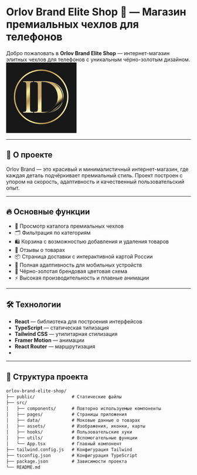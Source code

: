# Orlov Brand Elite Shop 🖤 — Магазин премиальных чехлов для телефонов

Добро пожаловать в **Orlov Brand Elite Shop** — интернет-магазин элитных чехлов для телефонов с уникальным чёрно-золотым дизайном.
![Превью магазина](./public/web-app-manifest-192x192.png)


---

## 🚀 О проекте

Orlov Brand — это красивый и минималистичный интернет-магазин, где каждая деталь подчёркивает премиальный стиль. Проект построен с упором на скорость, адаптивность и качественный пользовательский опыт.

---

## 🔥 Основные функции

- 🛒 Просмотр каталога премиальных чехлов  
- 🗂️ Фильтрация по категориям  
- 🛍️ Корзина с возможностью добавления и удаления товаров  
- 💬 Отзывы о товарах  
- 📦 Страница доставки с интерактивной картой России  
- 📱 Полная адаптивность для мобильных устройств  
- 🎨 Чёрно-золотая брендовая цветовая схема  
- ⚡ Высокая производительность и плавные анимации

---

## 🛠️ Технологии

- **React** — библиотека для построения интерфейсов  
- **TypeScript** — статическая типизация  
- **Tailwind CSS** — утилитарная стилизация  
- **Framer Motion** — анимации  
- **React Router** — маршрутизация
- 
---

## 📂 Структура проекта

```text
orlov-brand-elite-shop/
├── public/              # Статические файлы
├── src/
│   ├── components/      # Повторно используемые компоненты
│   ├── pages/           # Страницы приложения
│   ├── data/            # Моковые данные о товарах
│   ├── assets/          # Изображения, иконки, карты
│   ├── hooks/           # Пользовательские хуки
│   ├── utils/           # Вспомогательные функции
│   └── App.tsx          # Главный компонент
├── tailwind.config.js   # Конфигурация Tailwind
├── tsconfig.json        # Конфигурация TypeScript
├── package.json         # Зависимости проекта
└── README.md
